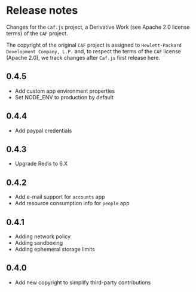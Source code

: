 # Release notes

Changes for the `Caf.js` project, a Derivative Work (see Apache 2.0 license terms) of the `CAF` project.

The  copyright of the original `CAF` project is assigned to `Hewlett-Packard Development Company, L.P.` and, to respect the terms of the `CAF` license (Apache 2.0), we track changes after `Caf.js` first release here.

## 0.4.5
- Add custom app environment properties
- Set NODE_ENV to production by default

## 0.4.4
- Add paypal credentials

## 0.4.3
- Upgrade Redis to 6.X

## 0.4.2
- Add e-mail support for `accounts` app
- Add resource consumption info for `people` app

## 0.4.1
 - Adding network policy
 - Adding sandboxing
 - Adding ephemeral storage limits

## 0.4.0
 - Add new copyright to simplify third-party contributions
